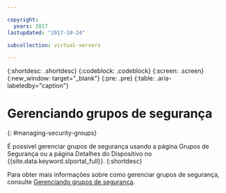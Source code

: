 ```yaml
---

copyright:
  years: 2017
lastupdated: "2017-10-24"

subcollection: virtual-servers

---
```


{:shortdesc: .shortdesc}
{:codeblock: .codeblock}
{:screen: .screen}
{:new_window: target="_blank"}
{:pre: .pre}
{:table: .aria-labeledby="caption"}


# Gerenciando grupos de segurança
{: #managing-security-groups}

É possível gerenciar grupos de segurança usando a página Grupos de Segurança ou a página Detalhes do Dispositivo no {{site.data.keyword.slportal_full}}.
{:shortdesc}

Para obter mais informações sobre como gerenciar grupos de segurança, consulte [Gerenciando grupos de segurança](/docs/infrastructure/security-groups?topic=security-groups-managing-sg).
